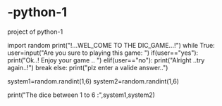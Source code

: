 # -python-1
project of python-1

import random
print("!...WEL_COME TO THE DIC_GAME...!")
while True:
 user=input("Are you sure to playing this game: ")
    if(user=="yes"):
        print("Ok..! Enjoy your game .. ")
    elif(user=="no"):
        print("Alright ..try again..!")
        break
    else:
        print("plz enter a valide answer..")

  system1=random.randint(1,6)
  system2=random.randint(1,6)

  print("The dice between 1 to 6 :",system1,system2)
